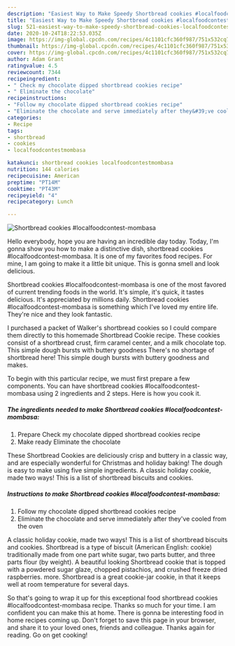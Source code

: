```yaml
---
description: "Easiest Way to Make Speedy Shortbread cookies #localfoodcontest-mombasa"
title: "Easiest Way to Make Speedy Shortbread cookies #localfoodcontest-mombasa"
slug: 521-easiest-way-to-make-speedy-shortbread-cookies-localfoodcontest-mombasa
date: 2020-10-24T18:22:53.035Z
image: https://img-global.cpcdn.com/recipes/4c1101cfc360f987/751x532cq70/shortbread-cookies-localfoodcontest-mombasa-recipe-main-photo.jpg
thumbnail: https://img-global.cpcdn.com/recipes/4c1101cfc360f987/751x532cq70/shortbread-cookies-localfoodcontest-mombasa-recipe-main-photo.jpg
cover: https://img-global.cpcdn.com/recipes/4c1101cfc360f987/751x532cq70/shortbread-cookies-localfoodcontest-mombasa-recipe-main-photo.jpg
author: Adam Grant
ratingvalue: 4.5
reviewcount: 7344
recipeingredient:
- " Check my chocolate dipped shortbread cookies recipe"
- " Eliminate the chocolate"
recipeinstructions:
- "Follow my chocolate dipped shortbread cookies recipe"
- "Eliminate the chocolate and serve immediately after they&#39;ve cooled from the oven"
categories:
- Recipe
tags:
- shortbread
- cookies
- localfoodcontestmombasa

katakunci: shortbread cookies localfoodcontestmombasa 
nutrition: 144 calories
recipecuisine: American
preptime: "PT14M"
cooktime: "PT43M"
recipeyield: "4"
recipecategory: Lunch

---
```



![Shortbread cookies #localfoodcontest-mombasa](https://img-global.cpcdn.com/recipes/4c1101cfc360f987/751x532cq70/shortbread-cookies-localfoodcontest-mombasa-recipe-main-photo.jpg)

Hello everybody, hope you are having an incredible day today. Today, I'm gonna show you how to make a distinctive dish, shortbread cookies #localfoodcontest-mombasa. It is one of my favorites food recipes. For mine, I am going to make it a little bit unique. This is gonna smell and look delicious.

Shortbread cookies #localfoodcontest-mombasa is one of the most favored of current trending foods in the world. It's simple, it's quick, it tastes delicious. It's appreciated by millions daily. Shortbread cookies #localfoodcontest-mombasa is something which I've loved my entire life. They're nice and they look fantastic.

I purchased a packet of Walker&#39;s shortbread cookies so I could compare them directly to this homemade Shortbread Cookie recipe. These cookies consist of a shortbread crust, firm caramel center, and a milk chocolate top. This simple dough bursts with buttery goodness There&#39;s no shortage of shortbread here! This simple dough bursts with buttery goodness and makes.


To begin with this particular recipe, we must first prepare a few components. You can have shortbread cookies #localfoodcontest-mombasa using 2 ingredients and 2 steps. Here is how you cook it.

<!--inarticleads1-->

##### The ingredients needed to make Shortbread cookies #localfoodcontest-mombasa:

1. Prepare  Check my chocolate dipped shortbread cookies recipe
1. Make ready  Eliminate the chocolate


These Shortbread Cookies are deliciously crisp and buttery in a classic way, and are especially wonderful for Christmas and holiday baking! The dough is easy to make using five simple ingredients. A classic holiday cookie, made two ways! This is a list of shortbread biscuits and cookies. 

<!--inarticleads2-->

##### Instructions to make Shortbread cookies #localfoodcontest-mombasa:

1. Follow my chocolate dipped shortbread cookies recipe
1. Eliminate the chocolate and serve immediately after they&#39;ve cooled from the oven


A classic holiday cookie, made two ways! This is a list of shortbread biscuits and cookies. Shortbread is a type of biscuit (American English: cookie) traditionally made from one part white sugar, two parts butter, and three parts flour (by weight). A beautiful looking Shortbread cookie that is topped with a powdered sugar glaze, chopped pistachios, and crushed freeze dried raspberries. more. Shortbread is a great cookie-jar cookie, in that it keeps well at room temperature for several days. 

So that's going to wrap it up for this exceptional food shortbread cookies #localfoodcontest-mombasa recipe. Thanks so much for your time. I am confident you can make this at home. There is gonna be interesting food in home recipes coming up. Don't forget to save this page in your browser, and share it to your loved ones, friends and colleague. Thanks again for reading. Go on get cooking!
